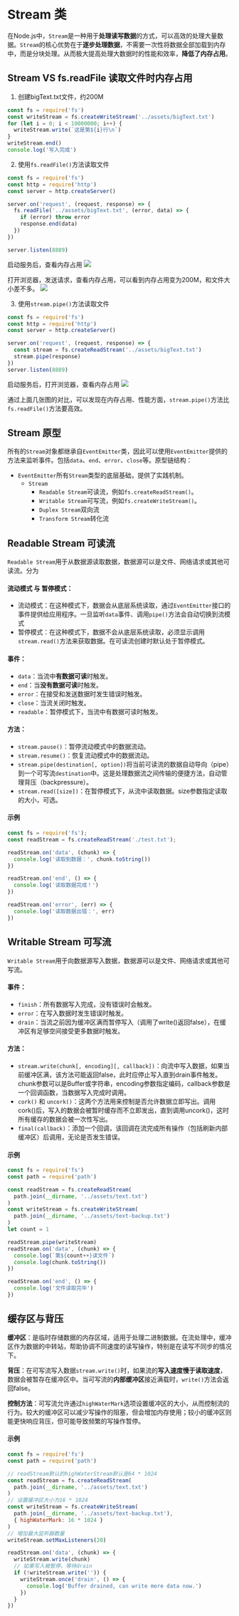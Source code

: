 # Stream 类
在Node.js中，`Stream`是一种用于**处理读写数据**的方式，可以高效的处理大量数据。`Stream`的核心优势在于**逐步处理数据**，不需要一次性将数据全部加载到内存中，而是分块处理。从而极大提高处理大数据时的性能和效率，**降低了内存占用**。

## Stream VS fs.readFile 读取文件时内存占用
1. 创建bigText.txt文件，约200M
```javascript
const fs = require('fs')
const writeStream = fs.createWriteStream('../assets/bigText.txt')
for (let i = 0; i < 10000000; i++) {
  writeStream.write(`这是第${i}行\n`)
}
writeStream.end()
console.log('写入完成')
```
2. 使用`fs.readFile()`方法读取文件
```javascript
const fs = require('fs')
const http = require('http')
const server = http.createServer()

server.on('request', (request, response) => {
  fs.readFile('../assets/bigText.txt', (error, data) => {
    if (error) throw error
    response.end(data)
  })
})

server.listen(8889)
```
启动服务后，查看内存占用
<img src="../../public/fs.readFile读取文件占用内存.png" />

打开浏览器，发送请求，查看内存占用，可以看到内存占用变为200M，和文件大小差不多。
<img src="../../public/fs.readFile发送请求内存占用.png">

3. 使用`stream.pipe()`方法读取文件 
```javascript
const fs = require('fs')
const http = require('http')
const server = http.createServer()

server.on('request', (request, response) => {
  const stream = fs.createReadStream('../assets/bigText.txt')
  stream.pipe(response)
})
server.listen(8889)
```
启动服务后，打开浏览器，查看内存占用
<img src="../../public/stream读取文件内存占用.png">

通过上面几张图的对比，可以发现在内存占用、性能方面，`stream.pipe()`方法比`fs.readFile()`方法要高效。

## Stream 原型
所有的`Stream`对象都继承自`EventEmitter`类，因此可以使用`EventEmitter`提供的方法来监听事件。包括`data`、`end`、`error`、`close`等。原型链结构：
- `EventEmitter`所有`Stream`类型的底层基础，提供了实践机制。
  - `Stream`
    - `Readable Stream`可读流，例如`fs.createReadStream()`。
    - `Writable Stream`可写流，例如`fs.createWriteStream()`。
    - `Duplex Stream`双向流
    - `Transform Stream`转化流

## Readable Stream 可读流
`Readable Stream`用于从数据源读取数据，数据源可以是文件、网络请求或其他可读流。分为

#### 流动模式 与 暂停模式：
- 流动模式：在这种模式下，数据会从底层系统读取，通过`EventEmitter`接口的事件提供给应用程序。一旦监听`data`事件、调用`pipe()`方法会自动切换到流模式
- 暂停模式：在这种模式下，数据不会从底层系统读取，必须显示调用`stream.read()`方法来获取数据。在可读流创建时默认处于暂停模式。

#### 事件：
- `data`：当流中**有数据可读**时触发。
- `end`：当**没有数据可读**时触发。
- `error`：在接受和发送数据时发生错误时触发。
- `close`：当流关闭时触发。
- `readable`：暂停模式下，当流中有数据可读时触发。

#### 方法：
- `stream.pause()`：暂停流动模式中的数据流动。
- `stream.resume()`：恢复流动模式中的数据流动。
- `stream.pipe(destination[, option])`将当前可读流的数据自动导向（pipe）到一个可写流`destination`中。这是处理数据流之间传输的便捷方法，自动管理背压（backpressure）。
- `stream.read([size])`：在暂停模式下，从流中读取数据。size参数指定读取的大小，可选。

#### 示例
```javascript
const fs = require('fs');
const readStream = fs.createReadStream('./test.txt');

readStream.on('data', (chunk) => {
  console.log('读取到数据：', chunk.toString())
})

readStream.on('end', () => {
  console.log('读取数据完成！')
})

readStream.on('error', (err) => {
  console.log('读取数据出错：', err)
})
```

## Writable Stream 可写流
`Writable Stream`用于向数据源写入数据，数据源可以是文件、网络请求或其他可写流。

#### 事件：
- `finish`：所有数据写入完成，没有错误时会触发。
- `error`：在写入数据时发生错误时触发。
- `drain`：当流之前因为缓冲区满而暂停写入（调用了write()返回false），在缓冲区有足够空间接受更多数据时触发。

#### 方法：
- `stream.write(chunk[, encoding][, callback])`：向流中写入数据，如果当前缓冲区满，该方法可能返回false，此时应停止写入直到drain事件触发。chunk参数可以是Buffer或字符串，encoding参数指定编码，callback参数是一个回调函数，当数据写入完成时调用。
- `cork()` 和 `uncork()`：这两个方法用来控制是否允许数据立即写出。调用cork()后，写入的数据会被暂时缓存而不立即发出，直到调用uncork()，这时所有缓存的数据会被一次性写出。
- `final(callback)`：添加一个回调，该回调在流完成所有操作（包括刷新内部缓冲区）后调用，无论是否发生错误。

#### 示例
```javascript
const fs = require('fs')
const path = require('path')

const readStream = fs.createReadStream(
  path.join(__dirname, '../assets/text.txt')
)
const writeStream = fs.createWriteStream(
  path.join(__dirname, '../assets/text-backup.txt')
)
let count = 1

readStream.pipe(writeStream)
readStream.on('data', (chunk) => {
  console.log(`第${count++}读文件`)
  console.log(chunk.toString())
})

readStream.on('end', () => {
  console.log('文件读取完毕')
})
```

## 缓存区与背压
**缓冲区**：是临时存储数据的内存区域，适用于处理二进制数据。在流处理中，缓冲区作为数据的中转站，帮助协调不同速度的读写操作，特别是在读写不同步的情况下。

**背压**：在可写流写入数据`stream.write()`时，如果流的**写入速度慢于读取速度**，数据会被暂存在缓冲区中。当可写流的**内部缓冲区**接近满载时，`write()`方法会返回false。

**控制方法**：可写流允许通过`highWaterMark`选项设置缓冲区的大小，从而控制流的行为。较大的缓冲区可以减少写操作的阻塞，但会增加内存使用；较小的缓冲区则能更快响应背压，但可能导致频繁的写操作暂停。

#### 示例
```javascript
const fs = require('fs')
const path = require('path')

// readStream默认的highWaterStream默认是64 * 1024
const readStream = fs.createReadStream(
  path.join(__dirname, '../assets/text.txt')
)
// 设置缓冲区大小为16 * 1024
const writeStream = fs.createWriteStream(
  path.join(__dirname, '../assets/text-backup.txt'),
  { highWaterMark: 16 * 1024 }
)
// 增加最大监听器数量
writeStream.setMaxListeners(20)

readStream.on('data', (chunk) => {
  writeStream.write(chunk)
  // 如果写入被暂停，等待drain
  if (!writeStream.write('')) {
    writeStream.once('drain', () => {
      console.log('Buffer drained, can write more data now.')
    })
  }
})

```